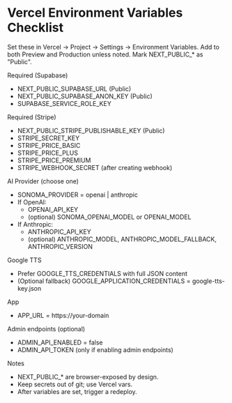 # Vercel Environment Variables Checklist

Set these in Vercel → Project → Settings → Environment Variables.
Add to both Preview and Production unless noted. Mark NEXT_PUBLIC_* as "Public".

Required (Supabase)
- NEXT_PUBLIC_SUPABASE_URL (Public)
- NEXT_PUBLIC_SUPABASE_ANON_KEY (Public)
- SUPABASE_SERVICE_ROLE_KEY

Required (Stripe)
- NEXT_PUBLIC_STRIPE_PUBLISHABLE_KEY (Public)
- STRIPE_SECRET_KEY
- STRIPE_PRICE_BASIC
- STRIPE_PRICE_PLUS
- STRIPE_PRICE_PREMIUM
- STRIPE_WEBHOOK_SECRET (after creating webhook)

AI Provider (choose one)
- SONOMA_PROVIDER = openai | anthropic
- If OpenAI:
  - OPENAI_API_KEY
  - (optional) SONOMA_OPENAI_MODEL or OPENAI_MODEL
- If Anthropic:
  - ANTHROPIC_API_KEY
  - (optional) ANTHROPIC_MODEL, ANTHROPIC_MODEL_FALLBACK, ANTHROPIC_VERSION

Google TTS
- Prefer GOOGLE_TTS_CREDENTIALS with full JSON content
- (Optional fallback) GOOGLE_APPLICATION_CREDENTIALS = google-tts-key.json

App
- APP_URL = https://your-domain

Admin endpoints (optional)
- ADMIN_API_ENABLED = false
- ADMIN_API_TOKEN (only if enabling admin endpoints)

Notes
- NEXT_PUBLIC_* are browser-exposed by design.
- Keep secrets out of git; use Vercel vars.
- After variables are set, trigger a redeploy.
